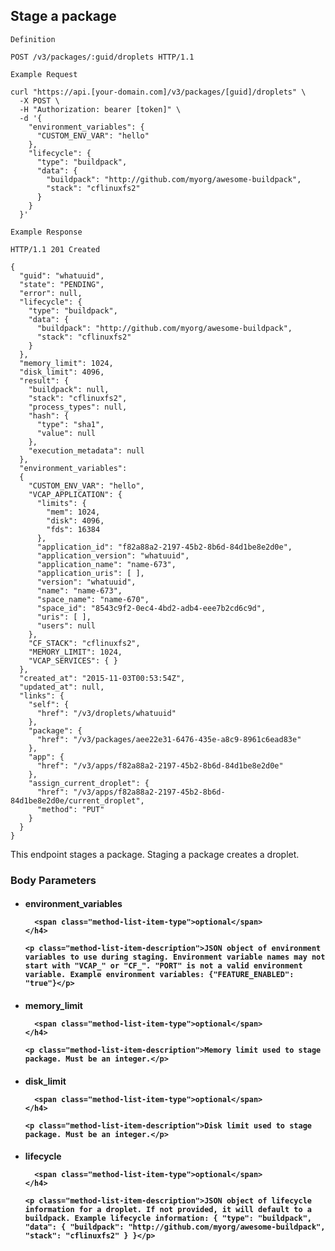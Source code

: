## Stage a package

```
Definition
```

```http
POST /v3/packages/:guid/droplets HTTP/1.1
```

```
Example Request
```

```shell
curl "https://api.[your-domain.com]/v3/packages/[guid]/droplets" \
  -X POST \
  -H "Authorization: bearer [token]" \
  -d '{
    "environment_variables": {
      "CUSTOM_ENV_VAR": "hello"
    },
    "lifecycle": {
      "type": "buildpack",
      "data": {
        "buildpack": "http://github.com/myorg/awesome-buildpack",
        "stack": "cflinuxfs2"
      }
    }
  }'
```

```
Example Response
```

```http
HTTP/1.1 201 Created

{
  "guid": "whatuuid",
  "state": "PENDING",
  "error": null,
  "lifecycle": {
    "type": "buildpack",
    "data": {
      "buildpack": "http://github.com/myorg/awesome-buildpack",
      "stack": "cflinuxfs2"
    }
  },
  "memory_limit": 1024,
  "disk_limit": 4096,
  "result": {
    "buildpack": null,
    "stack": "cflinuxfs2",
    "process_types": null,
    "hash": {
      "type": "sha1",
      "value": null
    },
    "execution_metadata": null
  },
  "environment_variables":
  {
    "CUSTOM_ENV_VAR": "hello",
    "VCAP_APPLICATION": {
      "limits": {
        "mem": 1024,
        "disk": 4096,
        "fds": 16384
      },
      "application_id": "f82a88a2-2197-45b2-8b6d-84d1be8e2d0e",
      "application_version": "whatuuid",
      "application_name": "name-673",
      "application_uris": [ ],
      "version": "whatuuid",
      "name": "name-673",
      "space_name": "name-670",
      "space_id": "8543c9f2-0ec4-4bd2-adb4-eee7b2cd6c9d",
      "uris": [ ],
      "users": null
    },
    "CF_STACK": "cflinuxfs2",
    "MEMORY_LIMIT": 1024,
    "VCAP_SERVICES": { }
  },
  "created_at": "2015-11-03T00:53:54Z",
  "updated_at": null,
  "links": {
    "self": {
      "href": "/v3/droplets/whatuuid"
    },
    "package": {
      "href": "/v3/packages/aee22e31-6476-435e-a8c9-8961c6ead83e"
    },
    "app": {
      "href": "/v3/apps/f82a88a2-2197-45b2-8b6d-84d1be8e2d0e"
    },
    "assign_current_droplet": {
      "href": "/v3/apps/f82a88a2-2197-45b2-8b6d-84d1be8e2d0e/current_droplet",
      "method": "PUT"
    }
  }
}
```

This endpoint stages a package. Staging a package creates a droplet.

### Body Parameters

<ul class="method-list-group">
  <li class="method-list-item">
    <h4 class="method-list-item-label">
      environment_variables

      <span class="method-list-item-type">optional</span>
    </h4>

    <p class="method-list-item-description">JSON object of environment variables to use during staging. Environment variable names may not start with "VCAP_" or "CF_". "PORT" is not a valid environment variable. Example environment variables: {"FEATURE_ENABLED": "true"}</p>
  </li>
  <li class="method-list-item">
    <h4 class="method-list-item-label">
      memory_limit

      <span class="method-list-item-type">optional</span>
    </h4>

    <p class="method-list-item-description">Memory limit used to stage package. Must be an integer.</p>
  </li>
  <li class="method-list-item">
    <h4 class="method-list-item-label">
      disk_limit

      <span class="method-list-item-type">optional</span>
    </h4>

    <p class="method-list-item-description">Disk limit used to stage package. Must be an integer.</p>
  </li>
  <li class="method-list-item">
    <h4 class="method-list-item-label">
      lifecycle

      <span class="method-list-item-type">optional</span>
    </h4>

    <p class="method-list-item-description">JSON object of lifecycle information for a droplet. If not provided, it will default to a buildpack. Example lifecycle information: { "type": "buildpack", "data": { "buildpack": "http://github.com/myorg/awesome-buildpack", "stack": "cflinuxfs2" } }</p>
  </li>
</ul>
